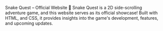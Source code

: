 Snake Quest – Official Website
🚀 Snake Quest is a 2D side-scrolling adventure game, and this website serves as its official showcase! Built with HTML, and CSS, it provides insights into the game's development, features, and upcoming updates.

